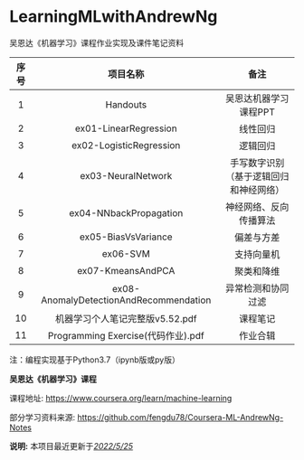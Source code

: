 # LearningMLwithAndrewNg
吴恩达《机器学习》课程作业实现及课件笔记资料

| 序号 |                项目名称                |                  备注                  |
| :--: | :------------------------------------: | :------------------------------------: |
|  1   |                Handouts                |         吴恩达机器学习课程PPT          |
|  2   |         ex01-LinearRegression          |                线性回归                |
|  3   |        ex02-LogisticRegression         |                逻辑回归                |
|  4   |           ex03-NeuralNetwork           | 手写数字识别（基于逻辑回归和神经网络） |
|  5   |         ex04-NNbackPropagation         |         神经网络、反向传播算法         |
|  6   |          ex05-BiasVsVariance           |               偏差与方差               |
|  7   |                ex06-SVM                |               支持向量机               |
|  8   |           ex07-KmeansAndPCA            |               聚类和降维               |
|  9   | ex08-AnomalyDetectionAndRecommendation |           异常检测和协同过滤           |
|  10  |    机器学习个人笔记完整版v5.52.pdf     |                课程笔记                |
|  11  |   Programming Exercise(代码作业).pdf   |                作业合辑                |

注：编程实现基于Python3.7（ipynb版或py版）

**吴恩达《机器学习》课程**

课程地址: https://www.coursera.org/learn/machine-learning

部分学习资料来源: https://github.com/fengdu78/Coursera-ML-AndrewNg-Notes

**说明:** 本项目最近更新于<u>*2022/5/25*</u>
